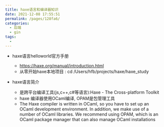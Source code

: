 ```yaml
---
title: haxe语言和编译器知识
date: 2021-12-08 17:55:51
permalink: /pages/128fa6/
categories:
  - 后端
  - gin
tags:
  - 
---
```



* haxe语言helloworld官方手册
    * https://haxe.org/manual/introduction.html
    * 从零开始haxe本地项目 : cd /Users/hfb/projects/haxe/haxe_study

 * haxe语言简介
    * 是跨平台编译工具(js,c++,c#等语言):Haxe - The Cross-platform Toolkit
    * haxe 编译器使用OCaml编译, OPAM是包管理工具 
    * The Haxe compiler is written in OCaml, so you have to set up an OCaml development environment. In addition, we make use of a number of OCaml libraries. We recommend using OPAM, which is an OCaml package manager that can also manage OCaml installations

